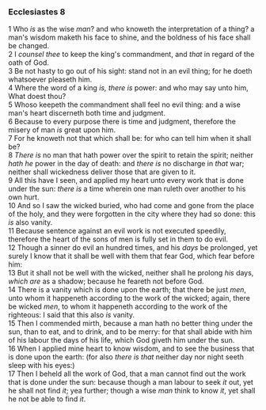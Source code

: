 ### Ecclesiastes 8

1 Who *is* as the wise *man*? and who knoweth the interpretation of a thing? a man's wisdom maketh his face to shine, and the boldness of his face shall be changed.  
2 I *counsel thee* to keep the king's commandment, and *that* in regard of the oath of God.  
3 Be not hasty to go out of his sight: stand not in an evil thing; for he doeth whatsoever pleaseth him.  
4 Where the word of a king *is, there is* power: and who may say unto him, What doest thou?  
5 Whoso keepeth the commandment shall feel no evil thing: and a wise man's heart discerneth both time and judgment.  
6 Because to every purpose there is time and judgment, therefore the misery of man *is* great upon him.  
7 For he knoweth not that which shall be: for who can tell him when it shall be?  
8 *There is* no man that hath power over the spirit to retain the spirit; neither *hath he* power in the day of death: and *there is* no discharge in *that* war; neither shall wickedness deliver those that are given to it.  
9 All this have I seen, and applied my heart unto every work that is done under the sun: *there is* a time wherein one man ruleth over another to his own hurt.  
10 And so I saw the wicked buried, who had come and gone from the place of the holy, and they were forgotten in the city where they had so done: this *is* also vanity.  
11 Because sentence against an evil work is not executed speedily, therefore the heart of the sons of men is fully set in them to do evil.  
12 Though a sinner do evil an hundred times, and his *days* be prolonged, yet surely I know that it shall be well with them that fear God, which fear before him:  
13 But it shall not be well with the wicked, neither shall he prolong *his* days, *which are* as a shadow; because he feareth not before God.  
14 There is a vanity which is done upon the earth; that there be just *men*, unto whom it happeneth according to the work of the wicked; again, there be wicked *men*, to whom it happeneth according to the work of the righteous: I said that this also *is* vanity.  
15 Then I commended mirth, because a man hath no better thing under the sun, than to eat, and to drink, and to be merry: for that shall abide with him of his labour the days of his life, which God giveth him under the sun.  
16 When I applied mine heart to know wisdom, and to see the business that is done upon the earth: (for also *there is that* neither day nor night seeth sleep with his eyes:)  
17 Then I beheld all the work of God, that a man cannot find out the work that is done under the sun: because though a man labour to seek *it* out, yet he shall not find *it*; yea further; though a wise *man* think to know *it*, yet shall he not be able to find *it*.  

